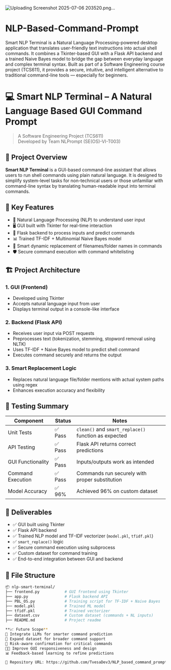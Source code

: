 ![Uploading Screenshot 2025-07-06 203520.png…]()

# NLP-Based-Command-Prompt
Smart NLP Terminal is a Natural Language Processing-powered desktop application that translates user-friendly text instructions into actual shell commands. It combines a Tkinter-based GUI with a Flask API backend and a trained Naive Bayes model to bridge the gap between everyday language and complex terminal syntax. Built as part of a Software Engineering course project (TCS611), it provides a secure, intuitive, and intelligent alternative to traditional command-line tools — especially for beginners.

# 💻 Smart NLP Terminal – A Natural Language Based GUI Command Prompt

> A Software Engineering Project (TCS611)  
> Developed by Team NLPrompt (SE(OS)-VI-T003)

## 📌 Project Overview

**Smart NLP Terminal** is a GUI-based command-line assistant that allows users to run shell commands using plain natural language. It is designed to simplify system-level tasks for non-technical users or those unfamiliar with command-line syntax by translating human-readable input into terminal commands.

## 🚀 Key Features

- 🧠 Natural Language Processing (NLP) to understand user input
- 🖥️ GUI built with Tkinter for real-time interaction
- 🔗 Flask backend to process inputs and predict commands
- 📊 Trained TF-IDF + Multinomial Naive Bayes model
- 🔁 Smart dynamic replacement of filenames/folder names in commands
- 🛡️ Secure command execution with command whitelisting

## 🏗️ Project Architecture

### 1. GUI (Frontend)
- Developed using Tkinter
- Accepts natural language input from user
- Displays terminal output in a console-like interface

### 2. Backend (Flask API)
- Receives user input via POST requests
- Preprocesses text (tokenization, stemming, stopword removal using NLTK)
- Uses TF-IDF + Naive Bayes model to predict shell command
- Executes command securely and returns the output

### 3. Smart Replacement Logic
- Replaces natural language file/folder mentions with actual system paths using regex
- Enhances execution accuracy and flexibility

## 🧪 Testing Summary

| Component               | Status | Notes                                               |
|------------------------|--------|-----------------------------------------------------|
| Unit Tests             | ✅ Pass | `clean()` and `smart_replace()` function as expected |
| API Testing            | ✅ Pass | Flask API returns correct predictions               |
| GUI Functionality      | ✅ Pass | Inputs/outputs work as intended                     |
| Command Execution      | ✅ Pass | Commands run securely with proper substitution      |
| Model Accuracy         | ✅ 96%  | Achieved 96% on custom dataset                      |


## 🧾 Deliverables

- ✅ GUI built using Tkinter
- ✅ Flask API backend
- ✅ Trained NLP model and TF-IDF vectorizer (`model.pkl`, `tfidf.pkl`)
- ✅ `smart_replace()` logic
- ✅ Secure command execution using subprocess
- ✅ Custom dataset for command training
- ✅ End-to-end integration between GUI and backend


## 📂 File Structure

```bash
📦 nlp-smart-terminal/
├── frontend.py           # GUI frontend using Tkinter
├── app.py                # Flask backend API
├── PBL_OS.py             # Training script for TF-IDF + Naive Bayes
├── model.pkl             # Trained ML model
├── tfidf.pkl             # Trained vectorizer
├── dataset.csv           # Custom dataset (commands + NL inputs)
├── README.md             # Project readme

**📈 Future Scope**
🧠 Integrate LLMs for smarter command prediction
📁 Expand dataset for broader command support
🔐 Risk-aware confirmation for critical commands
🧑‍🎨 Improve GUI responsiveness and design
📊 Feedback-based learning to refine predictions

📍 Repository URL: https://github.com/TvesaDev3/NLP_based_command_prompt
